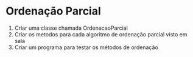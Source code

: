 # Ordenação Parcial

1. Criar uma classe chamada OrdenacaoParcial
2. Criar os metodos para cada algoritmo de ordenação parcial visto em sala
3. Criar um programa para testar os métodos de ordenação